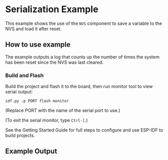 # Serialization Example

This example shows the use of the `NVS` component to save a variable to the NVS and load 
it after reset. 

## How to use example

The example outputs a log that counts up the number of times the system has been reset 
since the NVS was last cleared. 

### Build and Flash

Build the project and flash it to the board, then run monitor tool to view serial output:

```
idf.py -p PORT flash monitor
```

(Replace PORT with the name of the serial port to use.)

(To exit the serial monitor, type ``Ctrl-]``.)

See the Getting Started Guide for full steps to configure and use ESP-IDF to build projects.

## Example Output

